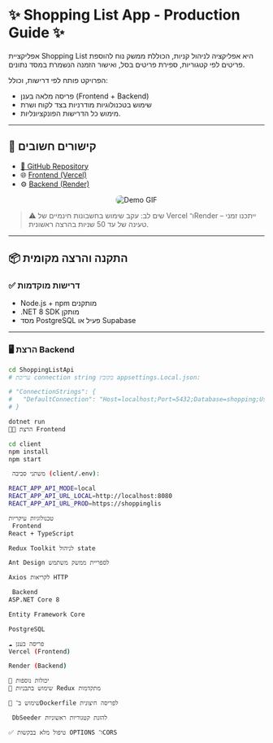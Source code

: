 # ✨ Shopping List App - Production Guide ✨

אפליקציית Shopping List היא אפליקציה לניהול קניות, הכוללת ממשק נוח להוספת פריטים לפי קטגוריות, ספירת פריטים בסל, ואישור הזמנה הנשמרת במסד נתונים.

הפרויקט פותח לפי דרישות, וכולל:
- פריסה מלאה בענן (Frontend + Backend)
- שימוש בטכנולוגיות מודרניות בצד לקוח ושרת
- מימוש כל הדרישות הפונקציונליות.

---

## 🚀 קישורים חשובים

- [📁 GitHub Repository](https://github.com/YehuditLiba/ShoppingListApp)
- 🌐 [Frontend (Vercel)](https://shopping-list-app-git-main-yehudits-projects-d6745b39.vercel.app)
- ⚙️ [Backend (Render)](https://shoppinglistapp-ol2i.onrender.com)
<p align="center">
  <img src="https://github.com/YehuditLiba/ShoppingListApp/blob/main/demo.gif?raw=true" alt="Demo GIF" style="border-radius: 12px; max-width: 90%;">
</p>

> ⚠️ שים לב: עקב שימוש בחשבונות חינמיים של Vercel ו־Render – ייתכנו זמני טעינה של עד 50 שניות בהרצה ראשונית.

---

## 📦 התקנה והרצה מקומית

### ✅ דרישות מוקדמות

- Node.js + npm מותקנים
- .NET 8 SDK מותקן
- מסד PostgreSQL פעיל או Supabase

---

### 🖥️ הרצת Backend

```bash
cd ShoppingListApi
# עריכת connection string בקובץ appsettings.Local.json:

# "ConnectionStrings": {
#   "DefaultConnection": "Host=localhost;Port=5432;Database=shopping;Username=postgres;Password=yourpassword"
# }

dotnet run
🧑‍💻 הרצת Frontend

cd client
npm install
npm start

 משתני סביבה (client/.env):

REACT_APP_API_MODE=local
REACT_APP_API_URL_LOCAL=http://localhost:8080
REACT_APP_API_URL_PROD=https://shoppinglis

טכנולוגיות עיקריות
 Frontend
React + TypeScript

Redux Toolkit לניהול state

Ant Design לספריית ממשק משתמש

Axios לקריאות HTTP

 Backend
ASP.NET Core 8

Entity Framework Core

PostgreSQL

☁️ פריסה בענן
Vercel (Frontend)

Render (Backend)

🌟 יכולות נוספות
🧠 שימוש בתבניות Redux מתקדמות

🐳 שימוש ב־Dockerfile לפריסה חיצונית

 DbSeeder להזנת קטגוריות ראשוניות

✅ טיפול מלא בבקשות OPTIONS ו־CORS

